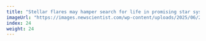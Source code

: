 ```yaml
---
title: "Stellar flares may hamper search for life in promising star system"
imageUrl: "https://images.newscientist.com/wp-content/uploads/2025/06/23102406/SEI_256222611.jpg?width=788"
index: 24
weight: 24
---
```

